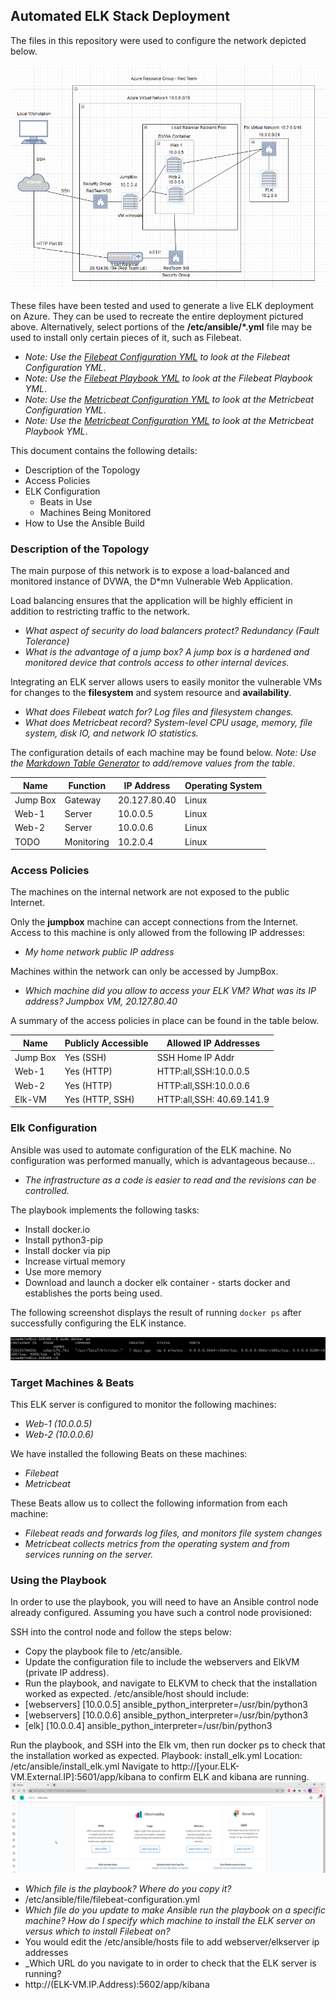 ## Automated ELK Stack Deployment

The files in this repository were used to configure the network depicted below.

![Image1](https://github.com/chill0516/Elk-Stack-Project/blob/main/Diagrams/topofinish.png)

These files have been tested and used to generate a live ELK deployment on Azure. They can be used to recreate the entire deployment pictured above. Alternatively, select portions of the **/etc/ansible/*.yml** file may be used to install only certain pieces of it, such as Filebeat.

  - _Note: Use the [Filebeat Configuration YML](https://github.com/chill0516/Elk-Stack-Project/blob/main/Ansible/filebeat-configuration.yml) to look at the Filebeat Configuration YML_.
  - _Note: Use the [Filebeat Playbook YML](https://github.com/chill0516/Elk-Stack-Project/blob/main/Ansible/filebeat-playbook.yml) to look at the Filebeat Playbook YML_.
  - _Note: Use the [Metricbeat Configuration YML](https://github.com/chill0516/Elk-Stack-Project/blob/main/Ansible/metricbeat-configuration.yml) to look at the Metricbeat Configuration YML_.  
- _Note: Use the [Metricbeat Configuration YML](https://github.com/chill0516/Elk-Stack-Project/blob/main/Ansible/metricbeat-playbook.yml) to look at the Metricbeat Playbook YML_.  


This document contains the following details:
- Description of the Topology
- Access Policies
- ELK Configuration
  - Beats in Use
  - Machines Being Monitored
- How to Use the Ansible Build


### Description of the Topology

The main purpose of this network is to expose a load-balanced and monitored instance of DVWA, the D*mn Vulnerable Web Application.

Load balancing ensures that the application will be highly efficient in addition to restricting traffic to the network.
- _What aspect of security do load balancers protect?_ *Redundancy (Fault Tolerance)* 
- _What is the advantage of a jump box?_ *A jump box is a hardened and monitored device that controls access to other internal devices.*


Integrating an ELK server allows users to easily monitor the vulnerable VMs for changes to the **filesystem** and system resource and **availability**.
- _What does Filebeat watch for?_ *Log files and filesystem changes.*
- _What does Metricbeat record?_ *System-level CPU usage, memory, file system, disk IO, and network IO statistics.*

The configuration details of each machine may be found below.
_Note: Use the [Markdown Table Generator](http://www.tablesgenerator.com/markdown_tables) to add/remove values from the table_.

| Name     | Function  | IP Address  | Operating System |
|----------|-----------|-------------|------------------|
| Jump Box | Gateway   | 20.127.80.40| Linux            |
| Web-1    | Server    | 10.0.0.5    | Linux            |
| Web-2    | Server    | 10.0.0.6    | Linux            |
| TODO     | Monitoring| 10.2.0.4    | Linux            |

### Access Policies

The machines on the internal network are not exposed to the public Internet. 

Only the **jumpbox** machine can accept connections from the Internet. Access to this machine is only allowed from the following IP addresses:
- _*My home network public IP address*_

Machines within the network can only be accessed by JumpBox.
- _Which machine did you allow to access your ELK VM? What was its IP address?_
*Jumpbox VM, 20.127.80.40*

A summary of the access policies in place can be found in the table below.

| Name     | Publicly Accessible | Allowed IP Addresses     |
|----------|---------------------|--------------------------|
| Jump Box | Yes (SSH)           | SSH Home IP Addr         |
| Web-1    | Yes (HTTP)          | HTTP:all,SSH:10.0.0.5    |
| Web-2    | Yes (HTTP)          | HTTP:all,SSH:10.0.0.6    |
| Elk-VM   | Yes (HTTP, SSH)     | HTTP:all,SSH: 40.69.141.9|
### Elk Configuration

Ansible was used to automate configuration of the ELK machine. No configuration was performed manually, which is advantageous because...
- _The infrastructure as a code is easier to read and the revisions can be controlled._

The playbook implements the following tasks:
- Install docker.io
- Install python3-pip
- Install docker via pip
- Increase virtual memory
- Use more memory
- Download and launch a docker elk container - starts docker and establishes the ports being used.

The following screenshot displays the result of running `docker ps` after successfully configuring the ELK instance.

![TODO: Update the path with the name of your screenshot of docker ps output](https://github.com/chill0516/Elk-Stack-Project/blob/main/Diagrams/dockerss.png)

### Target Machines & Beats
This ELK server is configured to monitor the following machines:
- _Web-1 (10.0.0.5)_
- _Web-2 (10.0.0.6)_

We have installed the following Beats on these machines:
- _Filebeat_
- _Metricbeat_

These Beats allow us to collect the following information from each machine:
- _Filebeat reads and forwards log files, and monitors file system changes_
- _Metricbeat collects metrics from the operating system and from services running on the server._

### Using the Playbook
In order to use the playbook, you will need to have an Ansible control node already configured. Assuming you have such a control node provisioned: 

SSH into the control node and follow the steps below:
- Copy the playbook file to /etc/ansible.
- Update the configuration file to include the webservers and ElkVM (private IP address).
- Run the playbook, and navigate to ELKVM to check that the installation worked as expected. /etc/ansible/host should include:
- [webservers] [10.0.0.5] ansible_python_interpreter=/usr/bin/python3
- [webservers] [10.0.0.6] ansible_python_interpreter=/usr/bin/python3
- [elk] [10.0.0.4] ansible_python_interpreter=/usr/bin/python3

Run the playbook, and SSH into the Elk vm, then run docker ps to check that the installation worked as expected. Playbook: install_elk.yml Location: /etc/ansible/install_elk.yml Navigate to http://[your.ELK-VM.External.IP]:5601/app/kibana to confirm ELK and kibana are running.
![Kibana Website](https://github.com/chill0516/Elk-Stack-Project/blob/main/Diagrams/kibana.png)

- _Which file is the playbook? Where do you copy it?_
- /etc/ansible/file/filebeat-configuration.yml
- _Which file do you update to make Ansible run the playbook on a specific machine? How do I specify which machine to install the ELK server on versus which to install Filebeat on?_
- You would edit the /etc/ansible/hosts file to add webserver/elkserver ip addresses
- _Which URL do you navigate to in order to check that the ELK server is running?
- http://(ELK-VM.IP.Address):5602/app/kibana

